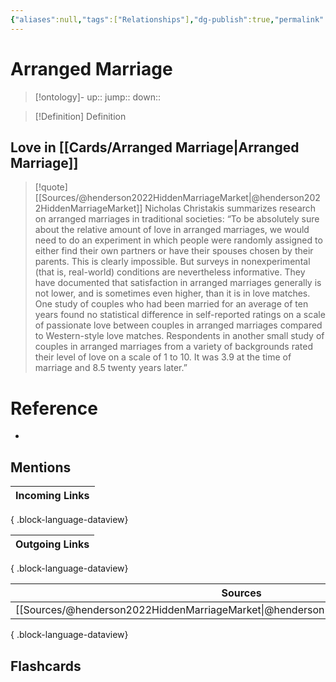 ```yaml
---
{"aliases":null,"tags":["Relationships"],"dg-publish":true,"permalink":"/cards/arranged-marriage/","dgPassFrontmatter":true}
---
```


# Arranged Marriage

> [!ontology]-
> up:: 
> jump:: 
> down:: 

> [!Definition] Definition

## Love in [[Cards/Arranged Marriage\|Arranged Marriage]]

> [!quote] [[Sources/@henderson2022HiddenMarriageMarket\|@henderson2022HiddenMarriageMarket]]
> Nicholas Christakis summarizes research on arranged marriages in traditional societies: “To be absolutely sure about the relative amount of love in arranged marriages, we would need to do an experiment in which people were randomly assigned to either find their own partners or have their spouses chosen by their parents. This is clearly impossible. But surveys in nonexperimental (that is, real-world) conditions are nevertheless informative. They have documented that satisfaction in arranged marriages generally is not lower, and is sometimes even higher, than it is in love matches. One study of couples who had been married for an average of ten years found no statistical difference in self-reported ratings on a scale of passionate love between couples in arranged marriages compared to Western-style love matches. Respondents in another small study of couples in arranged marriages from a variety of backgrounds rated their level of love on a scale of 1 to 10. It was 3.9 at the time of marriage and 8.5 twenty years later.”

# Reference

- 

## Mentions

| Incoming Links |
| -------------- |

{ .block-language-dataview}

| Outgoing Links |
| -------------- |

{ .block-language-dataview}

| Sources                                                                               |
| ------------------------------------------------------------------------------------- |
| [[Sources/@henderson2022HiddenMarriageMarket\|@henderson2022HiddenMarriageMarket]] |

{ .block-language-dataview}

## Flashcards